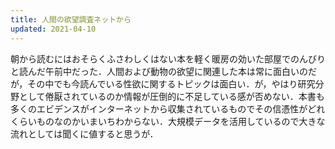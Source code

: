 ```yaml
---
title: 人間の欲望調査ネットから
updated: 2021-04-10
---
```


朝から読むにはおそらくふさわしくはない本を軽く暖房の効いた部屋でのんびりと読んだ午前中だった．人間および動物の欲望に関連した本は常に面白いのだが，その中でも今読んでいる性欲に関するトピックは面白い．が，やはり研究分野として倦厭されているのか情報が圧倒的に不足している感が否めない．本書も多くのエビデンスがインターネットから収集されているものでその信憑性がどれくらいものなのかいまいちわからない．大規模データを活用しているので大きな流れとしては聞くに値すると思うが．
